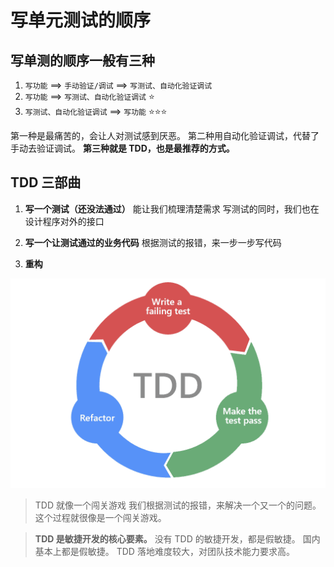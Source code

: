 # 写单元测试的顺序

## 写单测的顺序一般有三种

1. `写功能` ==> `手动验证/调试` ==> `写测试、自动化验证调试`
2. `写功能` ==> `写测试、自动化验证调试` :star:
3. `写测试、自动化验证调试` ==> `写功能` :star::star::star:

第一种是最痛苦的，会让人对测试感到厌恶。
第二种用自动化验证调试，代替了手动去验证调试。
**第三种就是 TDD，也是最推荐的方式。**

## TDD 三部曲

1. **写一个测试（还没法通过）**
   能让我们梳理清楚需求
   写测试的同时，我们也在设计程序对外的接口

2. **写一个让测试通过的业务代码**
   根据测试的报错，来一步一步写代码

3. **重构**

![](assets/test-driven-development-TDD.webp)

> TDD 就像一个闯关游戏
> 我们根据测试的报错，来解决一个又一个的问题。
> 这个过程就很像是一个闯关游戏。

> **TDD 是敏捷开发的核心要素。**
> 没有 TDD 的敏捷开发，都是假敏捷。
> 国内基本上都是假敏捷。
> TDD 落地难度较大，对团队技术能力要求高。
